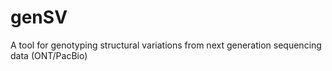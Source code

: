 # genSV
A tool for genotyping structural variations from next generation sequencing data (ONT/PacBio)
